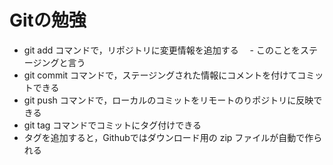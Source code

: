# Gitの勉強

- git add コマンドで，リポジトリに変更情報を追加する
　- このことをステージングと言う
- git commit コマンドで，ステージングされた情報にコメントを付けてコミットできる
- git push コマンドで，ローカルのコミットをリモートのりポジトリに反映できる
- git tag コマンドでコミットにタグ付けできる
 - タグを追加すると，Githubではダウンロード用の zip ファイルが自動で作られる
